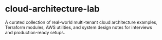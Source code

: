 # cloud-architecture-lab
A curated collection of real-world multi-tenant cloud architecture examples, Terraform modules, AWS utilities, and system design notes for interviews and production-ready setups.
